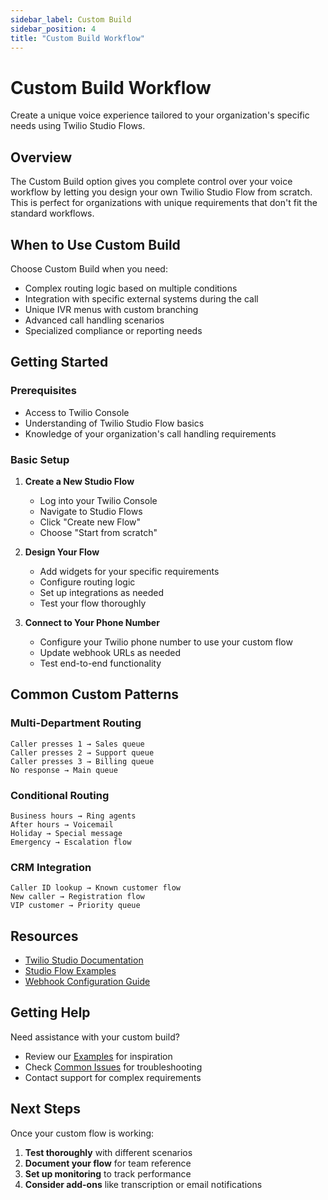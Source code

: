 ```yaml
---
sidebar_label: Custom Build
sidebar_position: 4
title: "Custom Build Workflow"
---
```


# Custom Build Workflow

Create a unique voice experience tailored to your organization's specific needs using Twilio Studio Flows.

## Overview

The Custom Build option gives you complete control over your voice workflow by letting you design your own Twilio Studio Flow from scratch. This is perfect for organizations with unique requirements that don't fit the standard workflows.

## When to Use Custom Build

Choose Custom Build when you need:

- Complex routing logic based on multiple conditions
- Integration with specific external systems during the call
- Unique IVR menus with custom branching
- Advanced call handling scenarios
- Specialized compliance or reporting needs

## Getting Started

### Prerequisites

- Access to Twilio Console
- Understanding of Twilio Studio Flow basics
- Knowledge of your organization's call handling requirements

### Basic Setup

1. **Create a New Studio Flow**
   - Log into your Twilio Console
   - Navigate to Studio Flows
   - Click "Create new Flow"
   - Choose "Start from scratch"

2. **Design Your Flow**
   - Add widgets for your specific requirements
   - Configure routing logic
   - Set up integrations as needed
   - Test your flow thoroughly

3. **Connect to Your Phone Number**
   - Configure your Twilio phone number to use your custom flow
   - Update webhook URLs as needed
   - Test end-to-end functionality

## Common Custom Patterns

### Multi-Department Routing
```
Caller presses 1 → Sales queue
Caller presses 2 → Support queue  
Caller presses 3 → Billing queue
No response → Main queue
```

### Conditional Routing
```
Business hours → Ring agents
After hours → Voicemail
Holiday → Special message
Emergency → Escalation flow
```

### CRM Integration
```
Caller ID lookup → Known customer flow
New caller → Registration flow
VIP customer → Priority queue
```

## Resources

- [Twilio Studio Documentation](https://www.twilio.com/docs/studio)
- [Studio Flow Examples](https://www.twilio.com/docs/studio/user-guide)
- [Webhook Configuration Guide](https://www.twilio.com/docs/usage/webhooks)

## Getting Help

Need assistance with your custom build?

- Review our [Examples](../examples) for inspiration
- Check [Common Issues](../troubleshooting) for troubleshooting
- Contact support for complex requirements

## Next Steps

Once your custom flow is working:

1. **Test thoroughly** with different scenarios
2. **Document your flow** for team reference  
3. **Set up monitoring** to track performance
4. **Consider add-ons** like transcription or email notifications